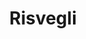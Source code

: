 ---
layout: post
title: Risvegli
director: Penny Marshall
year: 1990
cover: https://images.mubicdn.net/images/film/38543/cache-28533-1491443550/image-w1280.jpg
---